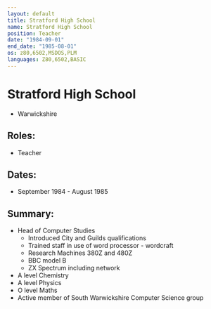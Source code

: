 ```yaml
---
layout: default
title: Stratford High School
name: Stratford High School
position: Teacher
date: "1984-09-01"
end_date: "1985-08-01"
os: z80,6502,MSDOS,PLM
languages: Z80,6502,BASIC
---
```

# Stratford High School
- Warwickshire

## Roles:
- Teacher

## Dates: 		
- September 1984 - August 1985

## Summary:
- 	Head of Computer Studies 
	-	Introduced City and Guilds qualifications
	-	Trained staff in use of word processor - wordcraft
	-	Research Machines 380Z and 480Z
	-	BBC model B
	-	ZX Spectrum including network
- 	A level Chemistry 
- 	A level Physics 
- 	O level Maths 
-	Active member of South Warwickshire Computer Science group
